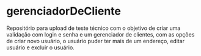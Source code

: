 # gerenciadorDeCliente
Repositório para upload de teste técnico com o objetivo de criar uma validação com login e senha e um gerenciador de clientes, com as opções de criar novo usuário, o usuário puder ter mais de um endereço, editar usuário e excluir o usuário.
